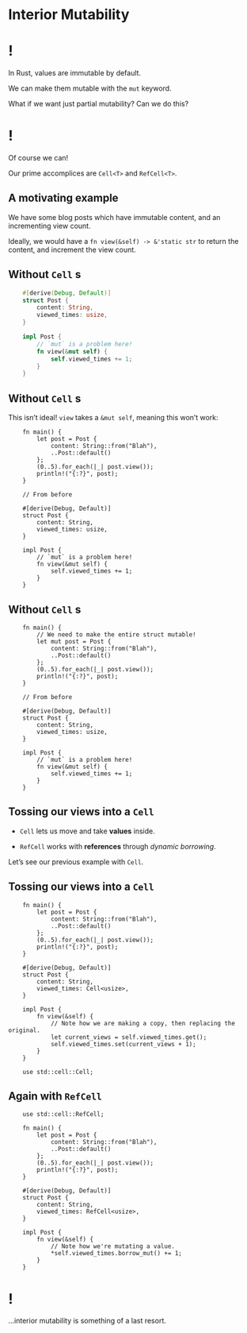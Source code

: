 # Interior Mutability

!
=

In Rust, values are immutable by default.

We can make them mutable with the `mut` keyword.

What if we want just partial mutability? Can we do this?

!
=

Of course we can!

Our prime accomplices are `Cell<T>` and `RefCell<T>`.

A motivating example
----

We have some blog posts which have immutable content, and an
incrementing view count.

Ideally, we would have a `fn view(&self) -> &'static str` to return the
content, and increment the view count.

Without `Cell` s
----
```rust
    #[derive(Debug, Default)]
    struct Post {
        content: String,
        viewed_times: usize,
    }

    impl Post {
        // `mut` is a problem here!
        fn view(&mut self) {
            self.viewed_times += 1;
        }
    }
```
Without `Cell` s
----

This isn’t ideal! `view` takes a `&mut self`, meaning this won’t work:
```rust,ignore
    fn main() {
        let post = Post {
            content: String::from("Blah"),
            ..Post::default()
        };
        (0..5).for_each(|_| post.view());
        println!("{:?}", post);
    }

    // From before

    #[derive(Debug, Default)]
    struct Post {
        content: String,
        viewed_times: usize,
    }

    impl Post {
        // `mut` is a problem here!
        fn view(&mut self) {
            self.viewed_times += 1;
        }
    }
```

Without `Cell` s
----
```rust,ignore
    fn main() {
        // We need to make the entire struct mutable!
        let mut post = Post {
            content: String::from("Blah"),
            ..Post::default()
        };
        (0..5).for_each(|_| post.view());
        println!("{:?}", post);
    }

    // From before

    #[derive(Debug, Default)]
    struct Post {
        content: String,
        viewed_times: usize,
    }

    impl Post {
        // `mut` is a problem here!
        fn view(&mut self) {
            self.viewed_times += 1;
        }
    }
```
Tossing our views into a `Cell`
----

-   `Cell` lets us move and take **values** inside.

-   `RefCell` works with **references** through *dynamic borrowing*.

Let’s see our previous example with `Cell`.

Tossing our views into a `Cell`
----
```rust,ignore
    fn main() {
        let post = Post {
            content: String::from("Blah"),
            ..Post::default()
        };
        (0..5).for_each(|_| post.view());
        println!("{:?}", post);
    }

    #[derive(Debug, Default)]
    struct Post {
        content: String,
        viewed_times: Cell<usize>,
    }

    impl Post {
        fn view(&self) {
            // Note how we are making a copy, then replacing the original.
            let current_views = self.viewed_times.get();
            self.viewed_times.set(current_views + 1);
        }
    }

    use std::cell::Cell;
```
Again with `RefCell`
----
```rust,ignore
    use std::cell::RefCell;

    fn main() {
        let post = Post {
            content: String::from("Blah"),
            ..Post::default()
        };
        (0..5).for_each(|_| post.view());
        println!("{:?}", post);
    }

    #[derive(Debug, Default)]
    struct Post {
        content: String,
        viewed_times: RefCell<usize>,
    }

    impl Post {
        fn view(&self) {
            // Note how we're mutating a value.
            *self.viewed_times.borrow_mut() += 1;
        }
    }

```
!
=

…interior mutability is something of a last resort.

